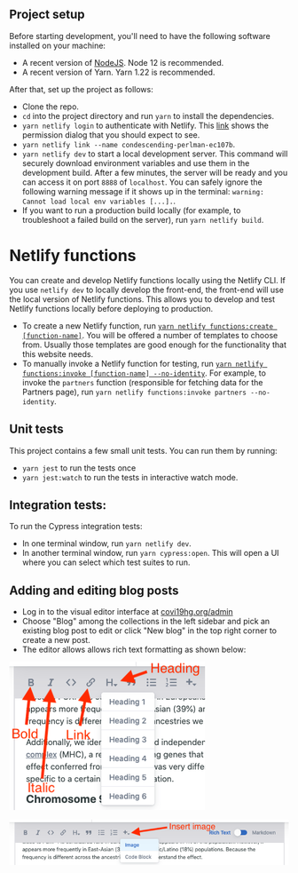 ## Project setup

Before starting development, you'll need to have the following software installed on your machine:
- A recent version of [NodeJS](https://nodejs.org/en/).
Node 12 is recommended.
- A recent version of Yarn.
Yarn 1.22 is recommended.

After that, set up the project as follows:
- Clone the repo.
- `cd` into the project directory and run `yarn` to install the dependencies.
- `yarn netlify login` to authenticate with Netlify.
This [link](https://docs.netlify.com/cli/get-started/#obtain-a-token-via-the-command-line) shows the permission dialog that you should expect to see.
- `yarn netlify link --name condescending-perlman-ec107b`.
- `yarn netlify dev` to start a local development server.
This command will securely download environment variables and use them in the development build.
After a few minutes, the server will be ready and you can access it on port `8888` of `localhost`.
You can safely ignore the following warning message if it shows up in the terminal: `warning: Cannot load local env variables [...].`.
- If you want to run a production build locally (for example, to troubleshoot a failed build on the server), run `yarn netlify build`.

# Netlify functions

You can create and develop Netlify functions locally using the Netlify CLI.
If you use `netlify dev` to locally develop the front-end, the front-end will use the local version of Netlify functions.
This allows you to develop and test Netlify functions locally before deploying to production.

- To create a new Netlify function, run [`yarn netlify functions:create [function-name]`](https://cli.netlify.com/commands/functions/#functionscreate).
You will be offered a number of templates to choose from.
Usually those templates are good enough for the functionality that this website needs.
- To manually invoke a Netlify function for testing, run [`yarn netlify functions:invoke [function-name] --no-identity`](https://cli.netlify.com/commands/functions/#functionsinvoke).
For example, to invoke the `partners` function (responsible for fetching data for the Partners page), run `yarn netlify functions:invoke partners --no-identity`.

## Unit tests

This project contains a few small unit tests.
You can run them by running:
- `yarn jest` to run the tests once
- `yarn jest:watch` to run the tests in interactive watch mode.

## Integration tests:

To run the Cypress integration tests:
- In one terminal window, run `yarn netlify dev`.
- In another terminal window, run `yarn cypress:open`.
This will open a UI where you can select which test suites to run.

## Adding and editing blog posts

- Log in to the visual editor interface at [covi19hg.org/admin](https://www.covid19hg.org/admin/)
- Choose "Blog" among the collections in the left sidebar and pick an existing blog post to edit or click "New blog" in the top right corner to create a new post.
- The editor allows allows rich text formatting as shown below:

![Insert heading, bold/italicize text, add link](insert-heading-instructions.png)

![Insert image](insert-image-instructions.png)
